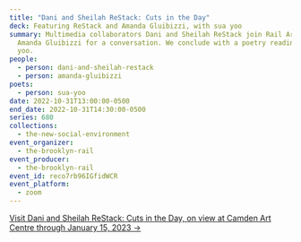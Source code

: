 ```yaml
---
title: "Dani and Sheilah ReStack: Cuts in the Day"
deck: Featuring ReStack and Amanda Gluibizzi, with sua yoo
summary: Multimedia collaborators Dani and Sheilah ReStack join Rail Art Editor
  Amanda Gluibizzi for a conversation. We conclude with a poetry reading by sua
  yoo.
people:
  - person: dani-and-sheilah-restack
  - person: amanda-gluibizzi
poets:
  - person: sua-yoo
date: 2022-10-31T13:00:00-0500
end_date: 2022-10-31T14:30:00-0500
series: 680
collections:
  - the-new-social-environment
event_organizer:
  - the-brooklyn-rail
event_producer:
  - the-brooklyn-rail
event_id: reco7rb96IGfidWCR
event_platform:
  - zoom
---
```

[V﻿isit Dani and Sheilah ReStack: Cuts in the Day, on view at Camden Art Centre through January 15, 2023 →](https://camdenartcentre.org/whats-on/dani-and-sheilah-restack)